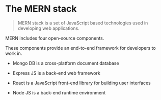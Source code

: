 # The MERN stack

 
> MERN stack is a set of JavaScript based technologies used in developing web applications. 

MERN includes four open-source components.

These components provide an end-to-end framework for developers to work in.  

- Mongo DB is a cross-platform document database

- Express JS is a back-end web framework

- React is a JavaScript front-end library for building user interfaces

- Node JS is a back-end runtime environment
 
